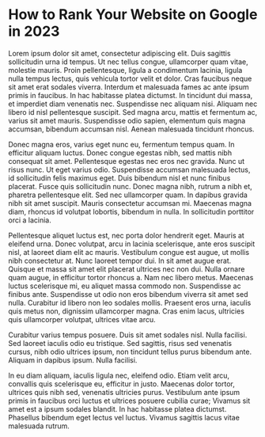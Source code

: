 # How to Rank Your Website on Google in 2023

Lorem ipsum dolor sit amet, consectetur adipiscing elit. Duis sagittis sollicitudin urna id tempus. Ut nec tellus congue, ullamcorper quam vitae, molestie mauris. Proin pellentesque, ligula a condimentum lacinia, ligula nulla tempus lectus, quis vehicula tortor velit et dolor. Cras faucibus neque sit amet erat sodales viverra. Interdum et malesuada fames ac ante ipsum primis in faucibus. In hac habitasse platea dictumst. In tincidunt dui massa, et imperdiet diam venenatis nec. Suspendisse nec aliquam nisi. Aliquam nec libero id nisl pellentesque suscipit. Sed magna arcu, mattis et fermentum ac, varius sit amet mauris. Suspendisse odio sapien, elementum quis magna accumsan, bibendum accumsan nisl. Aenean malesuada tincidunt rhoncus.

Donec magna eros, varius eget nunc eu, fermentum tempus quam. In efficitur aliquam luctus. Donec congue egestas nibh, sed mattis nibh consequat sit amet. Pellentesque egestas nec eros nec gravida. Nunc ut risus nunc. Ut eget varius odio. Suspendisse accumsan malesuada lectus, id sollicitudin felis maximus eget. Duis bibendum nisl et nunc finibus placerat. Fusce quis sollicitudin nunc. Donec magna nibh, rutrum a nibh et, pharetra pellentesque elit. Sed nec ullamcorper quam. In dapibus gravida nibh sit amet suscipit. Mauris consectetur accumsan mi. Maecenas magna diam, rhoncus id volutpat lobortis, bibendum in nulla. In sollicitudin porttitor orci a lacinia.

Pellentesque aliquet luctus est, nec porta dolor hendrerit eget. Mauris at eleifend urna. Donec volutpat, arcu in lacinia scelerisque, ante eros suscipit nisl, at laoreet diam elit ac mauris. Vestibulum congue est augue, ut mollis nibh consectetur at. Nunc laoreet tempor dui. In sit amet augue erat. Quisque et massa sit amet elit placerat ultrices nec non dui. Nulla ornare quam augue, in efficitur tortor rhoncus a. Nam nec libero metus. Maecenas luctus scelerisque mi, eu aliquet massa commodo non. Suspendisse ac finibus ante. Suspendisse ut odio non eros bibendum viverra sit amet sed nulla. Curabitur id libero non leo sodales mollis. Praesent eros urna, iaculis quis metus non, dignissim ullamcorper magna. Cras enim lacus, ultricies quis ullamcorper volutpat, ultrices vitae arcu.

Curabitur varius tempus posuere. Duis sit amet sodales nisl. Nulla facilisi. Sed laoreet iaculis odio eu tristique. Sed sagittis, risus sed venenatis cursus, nibh odio ultrices ipsum, non tincidunt tellus purus bibendum ante. Aliquam in dapibus ipsum. Nulla facilisi.

In eu diam aliquam, iaculis ligula nec, eleifend odio. Etiam velit arcu, convallis quis scelerisque eu, efficitur in justo. Maecenas dolor tortor, ultrices quis nibh sed, venenatis ultricies purus. Vestibulum ante ipsum primis in faucibus orci luctus et ultrices posuere cubilia curae; Vivamus sit amet est a ipsum sodales blandit. In hac habitasse platea dictumst. Phasellus bibendum eget lectus vel luctus. Vivamus sagittis lacus vitae malesuada rutrum.